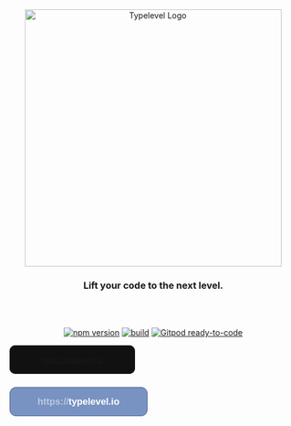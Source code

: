 <div id="typelevel-logo" align="center">
  <a href="https://github.com/danieldietrich/typelevel">
    <img alt="Typelevel Logo" width="450" src="https://user-images.githubusercontent.com/743833/196011589-ea9308f1-cc96-4732-823f-bf4b83a2517d.png">
  </a>
  <h3>
    Lift your code to the next level.
  </h3>
</div>

<br/>
<br/>

<div id="badges" align="center">

[![npm version](https://img.shields.io/npm/v/typescript-typelevel?logo=npm&style=flat-square)](https://www.npmjs.com/package/typescript-typelevel/)
[![build](https://img.shields.io/github/workflow/status/danieldietrich/typelevel/Test/main?logo=github&style=flat-square)](https://github.com/danieldietrich/typelevel/actions/workflows/test.yml)
[![Gitpod ready-to-code](https://img.shields.io/badge/Gitpod-ready--to--code-blue?logo=gitpod&style=flat-square)](https://gitpod.io/#https://github.com/danieldietrich/typelevel)

</div>

<style>
  .glow-on-hover {
    width: 220px;
    height: 50px;
    border: none;
    outline: none;
    color: #fff;
    background: #111;
    cursor: pointer;
    position: relative;
    z-index: 0;
    border-radius: 10px;
  }

  .glow-on-hover:before {
      content: '';
      background: linear-gradient(45deg, #ff0000, #ff7300, #fffb00, #48ff00, #00ffd5, #002bff, #7a00ff, #ff00c8, #ff0000);
      position: absolute;
      top: -2px;
      left:-2px;
      background-size: 400%;
      z-index: -1;
      filter: blur(5px);
      width: calc(100% + 4px);
      height: calc(100% + 4px);
      animation: glowing 20s linear infinite;
      opacity: 0;
      transition: opacity .3s ease-in-out;
      border-radius: 10px;
  }

  .glow-on-hover:active {
      color: #000
  }

  .glow-on-hover:active:after {
      background: transparent;
  }

  .glow-on-hover:hover:before {
      opacity: 1;
  }

  .glow-on-hover:after {
      z-index: -1;
      content: '';
      position: absolute;
      width: 100%;
      height: 100%;
      background: #111;
      left: 0;
      top: 0;
      border-radius: 10px;
  }

  @keyframes glowing {
      0% { background-position: 0 0; }
      50% { background-position: 400% 0; }
      100% { background-position: 0 0; }
  }
</style>

<button class="glow-on-hover" type="button">https://typelevel.io</button>

<h3>
<a href="#" style="background-color:#7892c2; border-radius:11px; border:1px solid #4e6096; display:inline-block; cursor:pointer; color:#ffffff; font-family:Arial; font-size:28px font-weight:bold; padding:15px 48px; text-decoration:none;"><span style="color:rgba(255,255,255,0.5)" onMouseOver="this.style.background-color='#476e9e'" onMouseOver="this.style.color='#7892c2'">https://</span>typelevel.io</a>
</h3>
